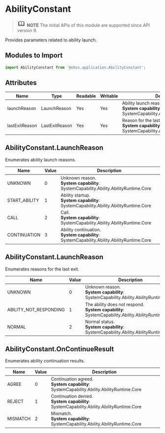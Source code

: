 # AbilityConstant

> ![icon-note.gif](public_sys-resources/icon-note.gif) **NOTE**
> The initial APIs of this module are supported since API version 9.


Provides parameters related to ability launch.


## Modules to Import

  
```js
import AbilityConstant from '@ohos.application.AbilityConstant';
```


## Attributes

| Name| Type| Readable| Writable| Description| 
| -------- | -------- | -------- | -------- | -------- |
| launchReason | LaunchReason| Yes| Yes| Ability launch reason.<br>**System capability**: SystemCapability.Ability.AbilityRuntime.Core| 
| lastExitReason | LastExitReason | Yes| Yes| Reason for the last exit.<br>**System capability**: SystemCapability.Ability.AbilityRuntime.Core| 

## AbilityConstant.LaunchReason

Enumerates ability launch reasons.

| Name                         | Value  | Description                                                        |
| ----------------------------- | ---- | ------------------------------------------------------------ |
| UNKNOWN          | 0    | Unknown reason.<br>**System capability**: SystemCapability.Ability.AbilityRuntime.Core|
| START_ABILITY          | 1    | Ability startup.<br>**System capability**: SystemCapability.Ability.AbilityRuntime.Core|
| CALL | 2    | Call.<br>**System capability**: SystemCapability.Ability.AbilityRuntime.Core|
| CONTINUATION           | 3    | Ability continuation.<br>**System capability**: SystemCapability.Ability.AbilityRuntime.Core|


## AbilityConstant.LaunchReason

Enumerates reasons for the last exit.

| Name                         | Value  | Description                                                        |
| ----------------------------- | ---- | ------------------------------------------------------------ |
| UNKNOWN          | 0    | Unknown reason.<br>**System capability**: SystemCapability.Ability.AbilityRuntime.Core|
| ABILITY_NOT_RESPONDING          | 1    | The ability does not respond.<br>**System capability**: SystemCapability.Ability.AbilityRuntime.Core|
| NORMAL | 2    | Normal status.<br>**System capability**: SystemCapability.Ability.AbilityRuntime.Core|


## AbilityConstant.OnContinueResult 

Enumerates ability continuation results.

| Name                         | Value  | Description                                                        |
| ----------------------------- | ---- | ------------------------------------------------------------ |
| AGREE           | 0    | Continuation agreed.<br>**System capability**: SystemCapability.Ability.AbilityRuntime.Core|
| REJECT           | 1    | Continuation denied.<br>**System capability**: SystemCapability.Ability.AbilityRuntime.Core|
| MISMATCH  | 2    | Mismatch.<br>**System capability**: SystemCapability.Ability.AbilityRuntime.Core|
